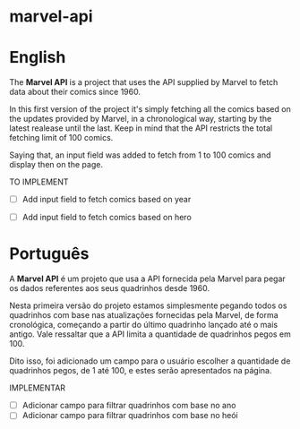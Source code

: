 # marvel-api

# English
The <b>Marvel API</b> is a project that uses the API supplied by Marvel to fetch data about their comics since 1960.

In this first version of the project it's simply fetching all the comics based on the updates provided by Marvel, in a chronological way, starting by the latest realease until the
last. Keep in mind that the API restricts the total fetching limit of 100 comics.

Saying that, an input field was added to fetch from 1 to 100 comics and display then on the page.

TO IMPLEMENT

- [ ] Add input field to fetch comics based on year

- [ ] Add input field to fetch comics based on hero


# Português
A <b>Marvel API</b> é um projeto que usa a API fornecida pela Marvel para pegar os dados referentes aos seus quadrinhos desde 1960.

Nesta primeira versão do projeto estamos simplesmente pegando todos os quadrinhos com base nas atualizações fornecidas pela Marvel, de forma cronológica, começando a partir do
último quadrinho lançado até o mais antigo. Vale ressaltar que a API limita a quantidade de quadrinhos pegos em 100.

Dito isso, foi adicionado um campo para o usuário escolher a quantidade de quadrinhos pegos, de 1 até 100, e estes serão apresentados na página.

IMPLEMENTAR

- [ ] Adicionar campo para filtrar quadrinhos com base no ano
- [ ] Adicionar campo para filtrar quadrinhos com base no heói
